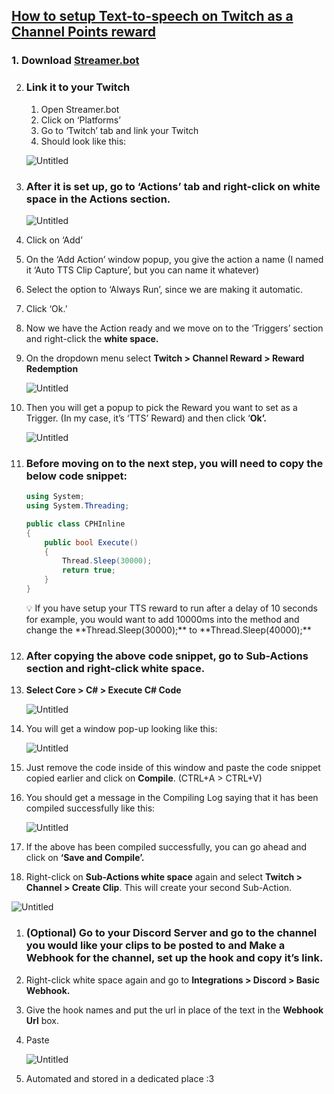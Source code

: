 ## [How to setup Text-to-speech on Twitch as a Channel Points reward](./1.md)

### 1. Download [Streamer.bot](https://streamer.bot/api/releases/streamer.bot/latest/download)

2. ### Link it to your Twitch 
    1. Open Streamer.bot
    2. Click on ‘Platforms’ 
    3. Go to ‘Twitch’ tab and link your Twitch
    4. Should look like this: 
    
    ![Untitled](https://prod-files-secure.s3.us-west-2.amazonaws.com/2be825fe-b4d1-44e1-9d30-a2b00088b476/d511b3bd-2a37-44b5-b4df-696798d6793c/Untitled.png)
    
3. ### After it is set up, go to ‘Actions’ tab and right-click on **white space** in the Actions section. 
    
    ![Untitled](https://prod-files-secure.s3.us-west-2.amazonaws.com/2be825fe-b4d1-44e1-9d30-a2b00088b476/321a8dba-2376-4ff2-adac-a61487020574/Untitled.png)
    
4. Click on ‘Add’
5. On the ‘Add Action’ window popup, you give the action a name (I named it ‘Auto TTS Clip Capture’, but you can name it whatever) 
6. Select the option to ‘Always Run’, since we are making it automatic. 
7. Click ‘Ok.’ 
8. Now we have the Action ready and we move on to the ‘Triggers’ section and right-click the **white space.**
9. On the dropdown menu select **Twitch > Channel Reward > Reward Redemption**  
    
    ![Untitled](https://prod-files-secure.s3.us-west-2.amazonaws.com/2be825fe-b4d1-44e1-9d30-a2b00088b476/a5c54a13-a7ab-4efc-b48b-af8f6034d59f/Untitled.png)
    
10. Then you will get a popup to pick the Reward you want to set as a Trigger. (In my case, it’s ‘TTS’ Reward) and then click ‘**Ok’.** 
    
    ![Untitled](https://prod-files-secure.s3.us-west-2.amazonaws.com/2be825fe-b4d1-44e1-9d30-a2b00088b476/841f1e6b-1f3a-4a61-849a-7af95862d47a/Untitled.png)
    
11. ### Before moving on to the next step, you will need to copy the below code snippet: 
    
    ```csharp
    using System;
    using System.Threading;
    
    public class CPHInline
    {
    	public bool Execute()
    	{
    		Thread.Sleep(30000);
    		return true;
    	}
    }
    ```
    
    <aside>
    💡 If you have setup your TTS reward to run after a delay of 10 seconds for example, you would want to add 10000ms into the method and change the **Thread.Sleep(30000);** to **Thread.Sleep(40000);**
    
    </aside>
    
12. ### After copying the above code snippet, go to Sub-Actions section and right-click white space. 
13. **Select Core > C# > Execute C# Code** 
    
    ![Untitled](https://prod-files-secure.s3.us-west-2.amazonaws.com/2be825fe-b4d1-44e1-9d30-a2b00088b476/e4d9440a-bc9f-4d2d-b52a-5baf1d07c711/Untitled.png)
    
14. You will get a window pop-up looking like this: 
    
    ![Untitled](https://prod-files-secure.s3.us-west-2.amazonaws.com/2be825fe-b4d1-44e1-9d30-a2b00088b476/e6da1aec-92bc-4115-af9a-652c38918afb/Untitled.png)
    
15. Just remove the code inside of this window and paste the code snippet copied earlier and click on **Compile**. (CTRL+A > CTRL+V) 
16. You should get a message in the Compiling Log saying that it has been compiled successfully like this: 
    
    ![Untitled](https://prod-files-secure.s3.us-west-2.amazonaws.com/2be825fe-b4d1-44e1-9d30-a2b00088b476/5105f7fc-c2e4-4b54-b9b9-a2a3bb9223c2/Untitled.png)
    
17. If the above has been compiled successfully, you can go ahead and click on **‘Save and Compile’.**
18. Right-click on **Sub-Actions white space** again and select **Twitch > Channel > Create Clip**. This will create your second Sub-Action.

![Untitled](https://prod-files-secure.s3.us-west-2.amazonaws.com/2be825fe-b4d1-44e1-9d30-a2b00088b476/bb12d419-aa11-46e6-9523-c6c3f76a17ee/Untitled.png)

1. ### (Optional) Go to your Discord Server and go to the channel you would like your clips to be posted to and Make a Webhook for the channel, set up the hook and copy it’s link.
2. Right-click white space again and go to **Integrations > Discord > Basic Webhook.**
3. Give the hook names and put the url in place of the text in the **Webhook Url** box. 
4. Paste 

    
    ![Untitled](https://prod-files-secure.s3.us-west-2.amazonaws.com/2be825fe-b4d1-44e1-9d30-a2b00088b476/12000412-5a39-4efa-afc2-54d23df46d8b/Untitled.png)
    
5. Automated and stored in a dedicated place :3